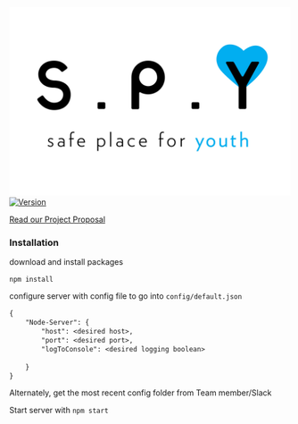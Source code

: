 ![Safe Place for Youth Logo](resources/Logo.jpg "Safe Place for Youth Database Project")
[![Version][version-img]][version-url]

[Read our Project Proposal](docs/Project_Proposal.md)

### Installation
download and install packages
```
npm install
```

configure server with config file to go into `config/default.json`
```
{
    "Node-Server": {
        "host": <desired host>,
        "port": <desired port>,
        "logToConsole": <desired logging boolean>

    }
}
```
Alternately, get the most recent config folder from Team member/Slack


Start server with `npm start`



[version-img]: https://img.shields.io/badge/version-planning%20phase-red.svg
[version-url]: https://github.com/SirSeim/SPFY
